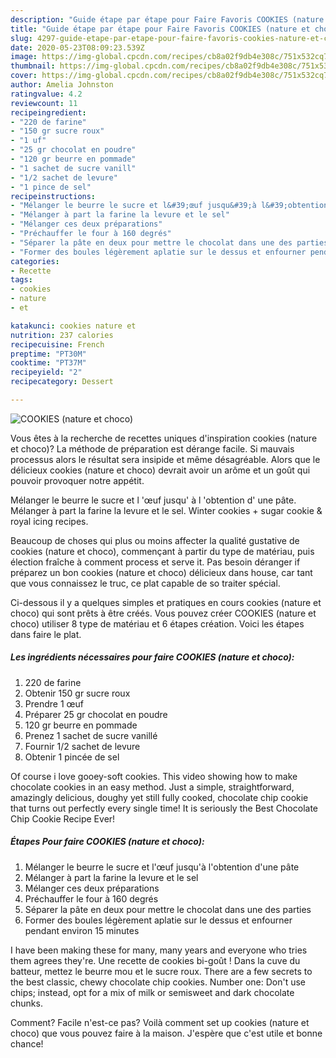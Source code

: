 ```yaml
---
description: "Guide étape par étape pour Faire Favoris COOKIES (nature et choco)"
title: "Guide étape par étape pour Faire Favoris COOKIES (nature et choco)"
slug: 4297-guide-etape-par-etape-pour-faire-favoris-cookies-nature-et-choco
date: 2020-05-23T08:09:23.539Z
image: https://img-global.cpcdn.com/recipes/cb8a02f9db4e308c/751x532cq70/cookies-nature-et-choco-photo-principale-de-la-recette.jpg
thumbnail: https://img-global.cpcdn.com/recipes/cb8a02f9db4e308c/751x532cq70/cookies-nature-et-choco-photo-principale-de-la-recette.jpg
cover: https://img-global.cpcdn.com/recipes/cb8a02f9db4e308c/751x532cq70/cookies-nature-et-choco-photo-principale-de-la-recette.jpg
author: Amelia Johnston
ratingvalue: 4.2
reviewcount: 11
recipeingredient:
- "220 de farine"
- "150 gr sucre roux"
- "1 uf"
- "25 gr chocolat en poudre"
- "120 gr beurre en pommade"
- "1 sachet de sucre vanill"
- "1/2 sachet de levure"
- "1 pince de sel"
recipeinstructions:
- "Mélanger le beurre le sucre et l&#39;œuf jusqu&#39;à l&#39;obtention d&#39;une pâte"
- "Mélanger à part la farine la levure et le sel"
- "Mélanger ces deux préparations"
- "Préchauffer le four à 160 degrés"
- "Séparer la pâte en deux pour mettre le chocolat dans une des parties"
- "Former des boules légèrement aplatie sur le dessus et enfourner pendant environ 15 minutes"
categories:
- Recette
tags:
- cookies
- nature
- et

katakunci: cookies nature et 
nutrition: 237 calories
recipecuisine: French
preptime: "PT30M"
cooktime: "PT37M"
recipeyield: "2"
recipecategory: Dessert

---
```



![COOKIES (nature et choco)](https://img-global.cpcdn.com/recipes/cb8a02f9db4e308c/751x532cq70/cookies-nature-et-choco-photo-principale-de-la-recette.jpg)

Vous êtes à la recherche de recettes uniques d'inspiration cookies (nature et choco)? La méthode de préparation est dérange facile. Si mauvais processus alors le résultat sera insipide et même désagréable. Alors que le délicieux cookies (nature et choco) devrait avoir un arôme et un goût qui pouvoir provoquer notre appétit.

Mélanger le beurre le sucre et l &#39;œuf jusqu&#39; à l &#39;obtention d&#39; une pâte. Mélanger à part la farine la levure et le sel. Winter cookies + sugar cookie &amp; royal icing recipes.

Beaucoup de choses qui plus ou moins affecter la qualité gustative de cookies (nature et choco), commençant à partir du type de matériau, puis élection fraîche à comment process et serve it. Pas besoin déranger if préparez un bon cookies (nature et choco) délicieux dans house, car tant que vous connaissez le truc, ce plat capable de so traiter spécial.


Ci-dessous il y a quelques simples et pratiques en cours cookies (nature et choco) qui sont prêts à être créés. Vous pouvez créer COOKIES (nature et choco) utiliser 8 type de matériau et 6 étapes création. Voici les étapes dans faire le plat.

<!--inarticleads1-->

##### Les ingrédients nécessaires pour faire COOKIES (nature et choco):

1.  220 de farine
1. Obtenir 150 gr sucre roux
1. Prendre 1 œuf
1. Préparer 25 gr chocolat en poudre
1.  120 gr beurre en pommade
1. Prenez 1 sachet de sucre vanillé
1. Fournir 1/2 sachet de levure
1. Obtenir 1 pincée de sel


Of course i love gooey-soft cookies. This video showing how to make chocolate cookies in an easy method. Just a simple, straightforward, amazingly delicious, doughy yet still fully cooked, chocolate chip cookie that turns out perfectly every single time! It is seriously the Best Chocolate Chip Cookie Recipe Ever! 

<!--inarticleads2-->

##### Étapes Pour faire COOKIES (nature et choco):

1. Mélanger le beurre le sucre et l&#39;œuf jusqu&#39;à l&#39;obtention d&#39;une pâte
1. Mélanger à part la farine la levure et le sel
1. Mélanger ces deux préparations
1. Préchauffer le four à 160 degrés
1. Séparer la pâte en deux pour mettre le chocolat dans une des parties
1. Former des boules légèrement aplatie sur le dessus et enfourner pendant environ 15 minutes


I have been making these for many, many years and everyone who tries them agrees they&#39;re. Une recette de cookies bi-goût ! Dans la cuve du batteur, mettez le beurre mou et le sucre roux. There are a few secrets to the best classic, chewy chocolate chip cookies. Number one: Don&#39;t use chips; instead, opt for a mix of milk or semisweet and dark chocolate chunks. 


Comment? Facile n'est-ce pas? Voilà comment set up cookies (nature et choco) que vous pouvez faire à la maison. J'espère que c'est utile et bonne chance!
